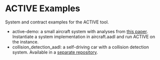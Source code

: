 ACTIVE Examples
===============

System and contract examples for the ACTIVE tool. 

* active-demo: a small aircraft system with analyses from [this paper](http://dl.acm.org/citation.cfm?id=2656052). Instantiate a system implementation in aircraft.aadl and run ACTIVE on the instance. 
* collision_detection_aadl: a self-driving car with a collision detection system. Available in a [separate repository](https://github.com/bisc/collision_detection_aadl). 

